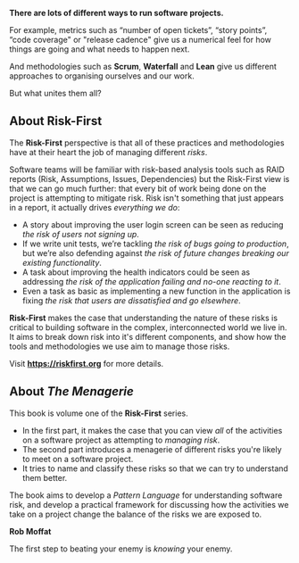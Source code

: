 
**There are lots of different ways to run software projects.**

For example, metrics such as “number of open tickets”, “story points”, “code coverage" or "release cadence" give us a numerical feel for how things are going and what needs to happen next.  

And methodologies such as **Scrum**, **Waterfall** and **Lean** give us different approaches to organising ourselves and our work.

But what unites them all?

## About Risk-First

The **Risk-First** perspective is that all of these practices and methodologies have at their heart the job of managing different _risks_.  

Software teams will be familiar with risk-based analysis tools such as RAID reports (Risk, Assumptions, Issues, Dependencies) but the Risk-First view is that we can go much further: that every bit of work being done on the project is attempting to mitigate risk.  Risk isn't something that just appears in a report, it actually drives _everything we do_:

- A story about improving the user login screen can be seen as reducing _the risk of users not signing up_.
- If we write unit tests, we’re tackling _the risk of bugs going to production_, but we’re also defending against _the risk of future changes breaking our existing functionality_.
- A task about improving the health indicators could be seen as addressing _the risk of the application failing and no-one reacting to it_.
- Even a task as basic as implementing a new function in the application is fixing _the risk that users are dissatisfied and go elsewhere_.

**Risk-First** makes the case that understanding the nature of these risks is critical to building software in the complex, interconnected world we live in.  It aims to break down risk into it's different components, and show how the tools and methodologies we use aim to manage those risks.

Visit **https://riskfirst.org** for more details.

## About _The Menagerie_

This book is volume one of the **Risk-First** series.  

 - In the first part, it makes the case that you can view _all_ of the activities on a software project as attempting to _managing risk_.  
 - The second part introduces a menagerie of different risks you're likely to meet on a software project.
 - It tries to name and classify these risks so that we can try to understand them better.

The book aims to develop a _Pattern Language_ for understanding software risk, and develop a practical framework for discussing how the activities we take on a project change the balance of the risks we are exposed to.
 
**Rob Moffat** 

The first step to beating your enemy is _knowing_ your enemy.




 